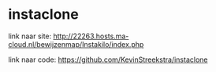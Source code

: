 # instaclone

link naar site:
http://22263.hosts.ma-cloud.nl/bewijzenmap/Instakilo/index.php

link naar code:
https://github.com/KevinStreekstra/instaclone
